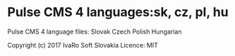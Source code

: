 # Pulse CMS 4 languages:sk, cz, pl, hu
Pulse CMS 4 language files:
Slovak
Czech
Polish
Hungarian

Copyright (c) 2017 IvaRo Soft Slovakia
Licence: MIT
